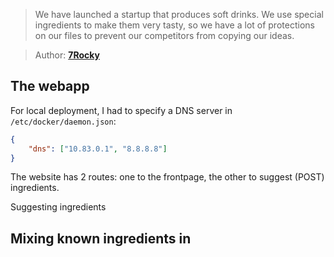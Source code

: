 > We have launched a startup that produces soft drinks.
> We use special ingredients to make them very tasty,
> so we have a lot of protections on our files to prevent our competitors from
> copying our ideas.

> Author: **[7Rocky][author-profile]**

## The webapp

For local deployment, I had to specify a DNS server in `/etc/docker/daemon.json`:

```json
{
    "dns": ["10.83.0.1", "8.8.8.8"]
}
```

The website has 2 routes: one to the frontpage, the other to suggest (POST)
ingredients.

Suggesting ingredients

## Mixing known ingredients in

[author-profile]: https://app.hackthebox.com/users/532274
